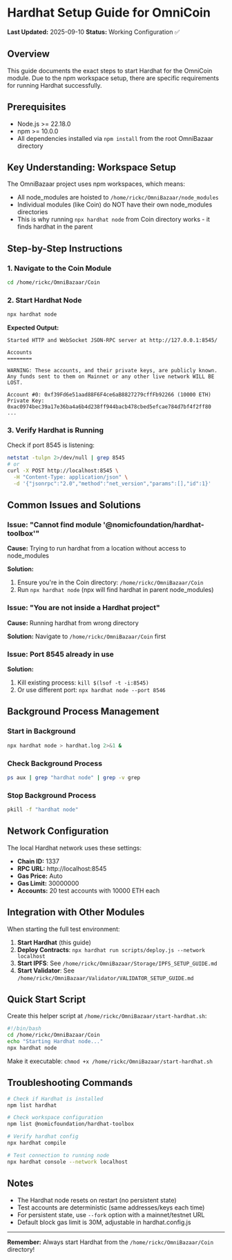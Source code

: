 # Hardhat Setup Guide for OmniCoin

**Last Updated:** 2025-09-10
**Status:** Working Configuration ✅

## Overview

This guide documents the exact steps to start Hardhat for the OmniCoin module. Due to the npm workspace setup, there are specific requirements for running Hardhat successfully.

## Prerequisites

- Node.js >= 22.18.0
- npm >= 10.0.0
- All dependencies installed via `npm install` from the root OmniBazaar directory

## Key Understanding: Workspace Setup

The OmniBazaar project uses npm workspaces, which means:
- All node_modules are hoisted to `/home/rickc/OmniBazaar/node_modules`
- Individual modules (like Coin) do NOT have their own node_modules directories
- This is why running `npx hardhat node` from Coin directory works - it finds hardhat in the parent

## Step-by-Step Instructions

### 1. Navigate to the Coin Module

```bash
cd /home/rickc/OmniBazaar/Coin
```

### 2. Start Hardhat Node

```bash
npx hardhat node
```

**Expected Output:**
```
Started HTTP and WebSocket JSON-RPC server at http://127.0.0.1:8545/

Accounts
========

WARNING: These accounts, and their private keys, are publicly known.
Any funds sent to them on Mainnet or any other live network WILL BE LOST.

Account #0: 0xf39Fd6e51aad88F6F4ce6aB8827279cffFb92266 (10000 ETH)
Private Key: 0xac0974bec39a17e36ba4a6b4d238ff944bacb478cbed5efcae784d7bf4f2ff80
...
```

### 3. Verify Hardhat is Running

Check if port 8545 is listening:
```bash
netstat -tulpn 2>/dev/null | grep 8545
# or
curl -X POST http://localhost:8545 \
  -H "Content-Type: application/json" \
  -d '{"jsonrpc":"2.0","method":"net_version","params":[],"id":1}'
```

## Common Issues and Solutions

### Issue: "Cannot find module '@nomicfoundation/hardhat-toolbox'"

**Cause:** Trying to run hardhat from a location without access to node_modules

**Solution:** 
1. Ensure you're in the Coin directory: `/home/rickc/OmniBazaar/Coin`
2. Run `npx hardhat node` (npx will find hardhat in parent node_modules)

### Issue: "You are not inside a Hardhat project"

**Cause:** Running hardhat from wrong directory

**Solution:** Navigate to `/home/rickc/OmniBazaar/Coin` first

### Issue: Port 8545 already in use

**Solution:** 
1. Kill existing process: `kill $(lsof -t -i:8545)`
2. Or use different port: `npx hardhat node --port 8546`

## Background Process Management

### Start in Background
```bash
npx hardhat node > hardhat.log 2>&1 &
```

### Check Background Process
```bash
ps aux | grep "hardhat node" | grep -v grep
```

### Stop Background Process
```bash
pkill -f "hardhat node"
```

## Network Configuration

The local Hardhat network uses these settings:
- **Chain ID:** 1337
- **RPC URL:** http://localhost:8545
- **Gas Price:** Auto
- **Gas Limit:** 30000000
- **Accounts:** 20 test accounts with 10000 ETH each

## Integration with Other Modules

When starting the full test environment:

1. **Start Hardhat** (this guide)
2. **Deploy Contracts**: `npx hardhat run scripts/deploy.js --network localhost`
3. **Start IPFS**: See `/home/rickc/OmniBazaar/Storage/IPFS_SETUP_GUIDE.md`
4. **Start Validator**: See `/home/rickc/OmniBazaar/Validator/VALIDATOR_SETUP_GUIDE.md`

## Quick Start Script

Create this helper script at `/home/rickc/OmniBazaar/start-hardhat.sh`:

```bash
#!/bin/bash
cd /home/rickc/OmniBazaar/Coin
echo "Starting Hardhat node..."
npx hardhat node
```

Make it executable: `chmod +x /home/rickc/OmniBazaar/start-hardhat.sh`

## Troubleshooting Commands

```bash
# Check if Hardhat is installed
npm list hardhat

# Check workspace configuration
npm list @nomicfoundation/hardhat-toolbox

# Verify hardhat config
npx hardhat compile

# Test connection to running node
npx hardhat console --network localhost
```

## Notes

- The Hardhat node resets on restart (no persistent state)
- Test accounts are deterministic (same addresses/keys each time)
- For persistent state, use `--fork` option with a mainnet/testnet URL
- Default block gas limit is 30M, adjustable in hardhat.config.js

---
**Remember:** Always start Hardhat from the `/home/rickc/OmniBazaar/Coin` directory!